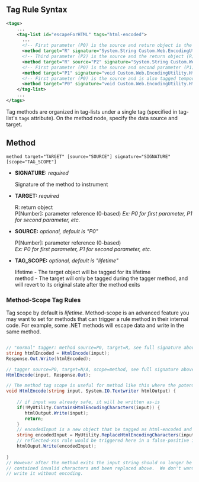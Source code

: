 <!--
title: "Level 2 Rules - Tag Rules"
description: "Information on .NET Instrumentation Tag Rules"
tags: "customization rules level agent .Net instrumentation tag"
-->

## Tag Rule Syntax
 

```xml
<tags>
    ...
    <tag-list id="escapeForHTML" tags="html-encoded">
      ...    
      <!-- First parameter (P0) is the source and return object is the target to tag -->
      <method target="R" signature="System.String Custom.Web.EncodingUtility.HtmlEncode(System.String)" />
      <!-- Third parameter (P2) is the source and the return object (R) is target to tag -->
      <method target="R" source="P2" signature="System.String Custom.Web.EncodingUtility.HtmlEncode(System.Int32,System.Int32,System.String)" />
      <!-- First parameter (P0) is the source and second parameter (P1) is the target to tag -->
      <method target="P1" signature="void Custom.Web.EncodingUtility.HtmlEncodeToArray(System.String,ref System.Char[])" />
      <!-- First parameter (P0) is the source and is also tagged temporarily during the method -->
      <method target="P0" signature="void Custom.Web.EncodingUtility.HtmlEncode(System.String,System.IO.TextWriter)" scope="method" />
    </tag-list>
    ...
</tags>
```

Tag methods are organized in tag-lists under a single tag (specified in tag-list's ```tags``` attribute).  On the method node, specify the data source and target.

## Method

 ```
 method target="TARGET" [source="SOURCE"] signature="SIGNATURE" [scope="TAG_SCOPE"]
 ```

* **SIGNATURE:** *required*

   Signature of the method to instrument
   
* **TARGET:** *required*
   
   R: return object  
   P[Number]: parameter reference (0-based) 
   *Ex: P0 for first parameter, P1 for second parameter, etc.*
        
* **SOURCE:** *optional, default is "P0"*

   P[Number]: parameter reference (0-based)  
   *Ex: P0 for first parameter, P1 for second parameter, etc.*

* **TAG_SCOPE:** *optional, default is "lifetime"*
        
  lifetime - The target object will be tagged for its lifetime  
  method - The target will only be tagged during the tagger method, and will revert to its original state after the method exits


### Method-Scope Tag Rules
Tag scope by default is *lifetime*.  Method-scope is an advanced feature you may want to set for methods that can trigger a rule method in their internal code.  For example, some .NET methods will escape data and write in the same method.  
```csharp

// "normal" tagger: method source=P0, target=R, see full signature above
string htmlEncoded = HtmlEncode(input);
Response.Out.Write(htmlEncoded);

// tagger source=P0, target=N/A, scope=method, see full signature above
HtmlEncode(input, Response.Out);

// The method tag scope is useful for method like this where the potentially unsafe source can trigger a rule
void HtmlEncode(string input, System.IO.Textwriter htmlOutput) {
    
    // if input was already safe, it will be written as-is
    if(!MyUtility.ContainsHtmlEncodingCharacters(input)) {
       htmlOutput.Write(input);
       return; 
    }
    // encodedInput is a new object that be tagged as html-encoded and safe for xss
    string encodedInput = MyUtility.ReplaceHtmlEncodingCharacters(input);   
    // reflected-xss rule would be triggered here in a false-positive if input was not tagged as html-encoded
    htmlOuput.Write(encodedInput);   
    
}
// However after the method exits the input string should no longer be tagged as html-encoded since it may have 
// contained invalid characters and been replaced above.  We don't want the input object to be tagged because another method may
// write it without encoding.
```